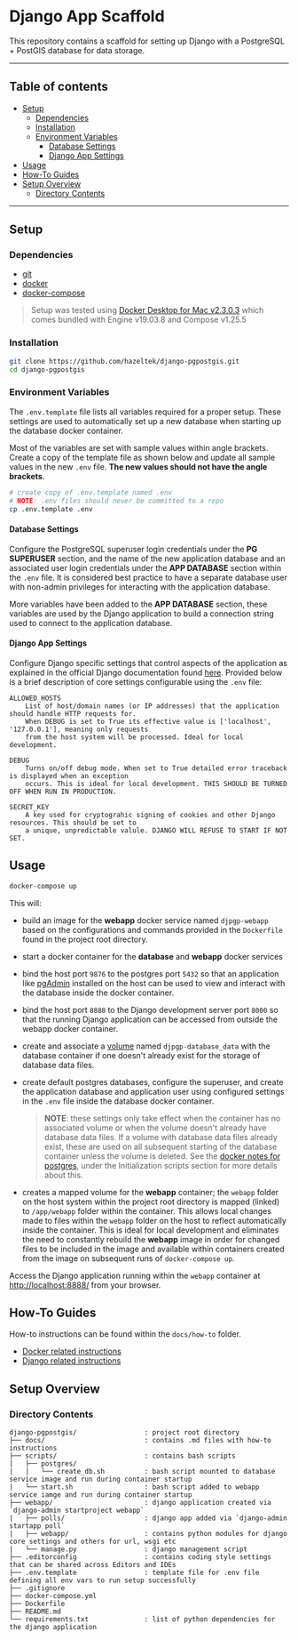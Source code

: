 # Django App Scaffold

This repository contains a scaffold for setting up Django with a PostgreSQL + PostGIS database
for data storage.

---

## Table of contents

- [Setup](#setup)
  - [Dependencies](#dependencies)
  - [Installation](#installation)
  - [Environment Variables](#environment-variables)
    - [Database Settings](#database-settings)
    - [Django App Settings](#django-app-settings)
- [Usage](#usage)
- [How-To Guides](#how-to-guides)
- [Setup Overview](#setup-overview)
  - [Directory Contents](#directory-contents)

---

## Setup

### Dependencies

- [git](https://git-scm.com/)
- [docker](https://docs.docker.com/engine/)
- [docker-compose](https://docs.docker.com/compose/)

> Setup was tested using [Docker Desktop for Mac v2.3.0.3](https://www.docker.com/products/docker-desktop)
> which comes bundled with Engine v19.03.8 and Compose v1.25.5

### Installation

```bash
git clone https://github.com/hazeltek/django-pgpostgis.git
cd django-pgpostgis
```

### Environment Variables

The `.env.template` file lists all variables required for a proper setup. These settings are used
to automatically set up a new database when starting up the database docker container.

Most of the variables are set with sample values within angle brackets. Create a copy of the template
file as shown below and update all sample values in the new `.env` file. **The new values should not
have the angle brackets**.

```bash
# create copy of .env.template named .env
# NOTE: .env files should never be committed to a repo
cp .env.template .env
```

#### Database Settings

Configure the PostgreSQL superuser login credentials under the **PG SUPERUSER** section, and the name
of the new application database and an associated user login credentials under the **APP DATABASE**
section within the `.env` file. It is considered best practice to have a separate database user with
non-admin privileges for interacting with the application database.

More variables have been added to the **APP DATABASE** section, these variables are used by the Django
application to build a connection string used to connect to the application database.

#### Django App Settings

Configure Django specific settings that control aspects of the application as explained in the official
Django documentation found [here](https://docs.djangoproject.com/en/3.0/ref/settings/). Provided below
is a brief description of core settings configurable using the `.env` file:

```text
ALLOWED_HOSTS
    List of host/domain names (or IP addresses) that the application should handle HTTP requests for.
    When DEBUG is set to True its effective value is ['localhost', '127.0.0.1'], meaning only requests
    from the host system will be processed. Ideal for local development.

DEBUG
    Turns on/off debug mode. When set to True detailed error traceback is displayed when an exception
    occurs. This is ideal for local development. THIS SHOULD BE TURNED OFF WHEN RUN IN PRODUCTION.

SECRET_KEY
    A key used for cryptograhic signing of cookies and other Django resources. This should be set to
    a unique, unpredictable valule. DJANGO WILL REFUSE TO START IF NOT SET.

```

## Usage

```bash
docker-compose up
```

This will:

- build an image for the **webapp** docker service named `djpgp-webapp` based on the configurations and
  commands provided in the `Dockerfile` found in the project root directory.
- start a docker container for the **database** and **webapp** docker services
- bind the host port `9876` to the postgres port `5432` so that an application like [pgAdmin](https://www.pgadmin.org)
  installed on the host can be used to view and interact with the database inside the docker container.
- bind the host port `8888` to the Django development server port `8000` so that the running Django
  application can be accessed from outside the webapp docker container.
- create and associate a [volume](https://docs.docker.com/storage/volumes/) named `djpgp-database_data`
  with the database container if one doesn't already exist for the storage of database data files.
- create default postgres databases, configure the superuser, and create the application database and
  application user using configured settings in the `.env` file inside the database docker container.

  > **NOTE**: these settings only take effect when the container has no associated volume or when the
  > volume doesn't already have database data files. If a volume with database data files already exist,
  > these are used on all subsequent starting of the database container unless the volume is deleted.
  > See the [docker notes for postgres](https://hub.docker.com/_/postgres), under the Initialization
  > scripts section for more details about this.

- creates a mapped volume for the **webapp** container; the `webapp` folder on the host system within
  the project root directory is mapped (linked) to `/app/webapp` folder within the container. This
  allows local changes made to files within the `webapp` folder on the host to reflect automatically
  inside the container. This is ideal for local development and eliminates the need to constantly
  rebuild the **webapp** image in order for changed files to be included in the image and available
  within containers created from the image on subsequent runs of `docker-compose up`.

Access the Django application running within the `webapp` container at <http://localhost:8888/> from
your browser.

## How-To Guides

How-to instructions can be found within the `docs/how-to` folder.

- [Docker related instructions](docs/how-to/docker.md)
- [Django related instructions](docs/how-to/django.md)

## Setup Overview

### Directory Contents

```text
django-pgpostgis/                 : project root directory
├── docs/                         : contains .md files with how-to instructions
├── scripts/                      : contains bash scripts
|   ├── postgres/
|   |   └── create_db.sh          : bash script mounted to database service image and run during container startup
|   └── start.sh                  : bash script added to webapp service iamge and run during container startup
├── webapp/                       : django application created via `django-admin startproject webapp`
|   ├── polls/                    : django app added via `django-admin startapp poll`
|   ├── webapp/                   : contains python modules for django core settings and others for url, wsgi etc
|   └── manage.py                 : django management script
├── .editorconfig                 : contains coding style settings that can be shared across Editors and IDEs
├── .env.template                 : template file for .env file defining all env vars to run setup successfully
├── .gitignore
├── docker-compose.yml
├── Dockerfile
├── README.md
└── requirements.txt              : list of python dependencies for the django application
```
